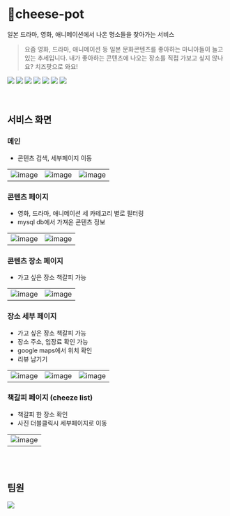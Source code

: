 # 🧀cheese-pot
일본 드라마, 영화, 애니메이션에서 나온 명소들을 찾아가는 서비스
> 요즘 영화, 드라마, 애니메이션  등 일본 문화콘텐츠를 좋아하는 마니아들이 늘고 있는 추세입니다. 내가 좋아하는 콘텐츠에 나오는 장소를 직접 가보고 싶지 않나요? 치즈팟으로 와요!

<div>
  <img src="https://img.shields.io/badge/react-61DAFB?style=for-the-badge&logo=react&logoColor=black">
  <img src="https://img.shields.io/badge/styled_components-DB7093?style=for-the-badge&logo=styledcomponents&logoColor=black">
  <img src="https://img.shields.io/badge/node.js-339933?style=for-the-badge&logo=Node.js&logoColor=white">
  <img src="https://img.shields.io/badge/express-000000?style=for-the-badge&logo=express&logoColor=white">
  <img src="https://img.shields.io/badge/mysql-4479A1?style=for-the-badge&logo=mysql&logoColor=white"> 
  <img src="https://img.shields.io/badge/amazonaws-232F3E?style=for-the-badge&logo=amazonaws&logoColor=white">
  <img src="https://img.shields.io/badge/google_maps-4285F4?style=for-the-badge&logo=googlemaps&logoColor=white">
</div>

<br />
<br />

## 서비스 화면
### 메인
- 콘텐츠 검색, 세부페이지 이동
  
||||
|---|---|---|
|![image](https://github.com/55soup/cheese-pot/assets/86298664/10298f14-9760-4a8c-982e-699e08ac0fd8)|![image](https://github.com/55soup/cheese-pot/assets/86298664/8a1a3180-b663-4cb5-9253-5d0da0aa2054)|![image](https://github.com/55soup/cheese-pot/assets/86298664/311f259d-ad89-4d89-8637-543c98624986)|

### 콘텐츠 페이지
- 영화, 드라마, 애니메이션 세 카테고리 별로 필터링
- mysql db에서 가져온 콘텐츠 정보
  
|||
|---|---|
|![image](https://github.com/55soup/cheese-pot/assets/86298664/ebe86644-1648-47f1-98cb-5da33f338e83)|![image](https://github.com/55soup/cheese-pot/assets/86298664/da97dd47-ae0d-492d-9110-f59ae70e0246)|

### 콘텐츠 장소 페이지
- 가고 싶은 장소 책갈피 가능

|||
|---|---|
|![image](https://github.com/55soup/cheese-pot/assets/86298664/50af6f74-3152-4773-9da9-dae1159c78d1)|![image](https://github.com/55soup/cheese-pot/assets/86298664/d8a1c5a6-3cee-4c41-8964-20aeb16a147e)||

### 장소 세부 페이지
- 가고 싶은 장소 책갈피 가능
- 장소 주소, 입장료 확인 가능
- google maps에서 위치 확인
- 리뷰 남기기 

||||
|---|---|---|
|![image](https://github.com/55soup/cheese-pot/assets/86298664/d815bf1e-b99e-40cf-8ba0-bacce4c28d3b)|![image](https://github.com/55soup/cheese-pot/assets/86298664/67760ff3-5f10-4841-b047-78c97587fd80)|![image](https://github.com/55soup/cheese-pot/assets/86298664/3735714e-0cd7-4bd9-b4d0-b6ac3db81ded)|

### 책갈피 페이지 (cheeze list)
- 책갈피 한 장소 확인
- 사진 더블클릭시 세부페이지로 이동

||
|---|
|![image](https://github.com/55soup/cheese-pot/assets/86298664/2e39db80-332f-4a56-80ad-7a33d1929dc4)|
<br />
<br />


## 팀원
<a href="https://github.com/55soup/cheese-pot/graphs/contributors">
  <img src="https://contrib.rocks/image?repo=55soup/cheese-pot" />
</a>
